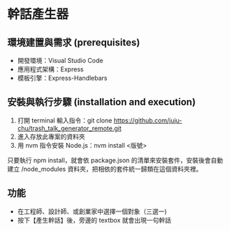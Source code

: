 ﻿# 幹話產生器

## 環境建置與需求 (prerequisites)
+ 開發環境：Visual Studio Code
+ 應用程式架構：Express
+ 模板引擎：Express-Handlebars

## 安裝與執行步驟 (installation and execution)
1. 打開 terminal 輸入指令：git clone https://github.com/juju-chu/trash_talk_generator_remote.git
2. 進入存放此專案的資料夾
3. 用 nvm 指令安裝 Node.js：nvm install <版號>

只要執行 npm install，就會依 package.json 的清單來安裝套件，安裝後會自動建立 /node_modules 資料夾，把相依的套件統一歸類在這個資料夾裡。


## 功能

+ 在工程師、設計師、或創業家中選擇一個對象（三選一)
+ 按下【產生幹話】後，旁邊的 textbox 就會出現一句幹話
